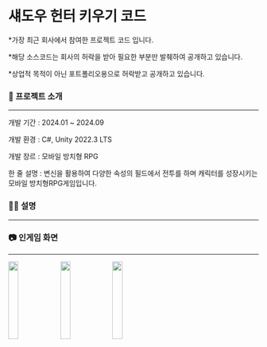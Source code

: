 # 섀도우 헌터 키우기 코드
*가장 최근 회사에서 참여한 프로젝트 코드 입니다.

*해당 소스코드는 회사의 허락을 받아 필요한 부분만 발췌하여 공개하고 있습니다.

*상업적 목적이 아닌 포트폴리오용으로 허락받고 공개하고 있습니다.
 
### 📝 프로젝트 소개

***
개발 기간 : 2024.01 ~ 2024.09 

개발 환경 : C#, Unity 2022.3 LTS

개발 장르 : 모바일 방치형 RPG

한 줄 설명 : 변신을 활용하여 다양한 속성의 필드에서 전투를 하며 캐릭터를 성장시키는 모바일 방치형RPG게임입니다.



### 🙋‍♂️ 설명

***




### 📷 인게임 화면

***
<img src="https://github.com/user-attachments/assets/8ff88eee-d458-4116-83f3-dc48b53ea96b"  width="20%" height="20%">
<img src="https://github.com/user-attachments/assets/59db6c8d-2b1e-4e84-a0bd-ec3e9df42385"  width="20%" height="20%">
<img src="https://github.com/user-attachments/assets/0a4fd97d-8dfc-4064-bc10-b6c92db70617"  width="20%" height="20%">
 
